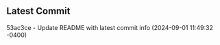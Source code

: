 
## Latest Commit
53ac3ce - Update README with latest commit info (2024-09-01 11:49:32 -0400) <Yunxi-Zhou>
